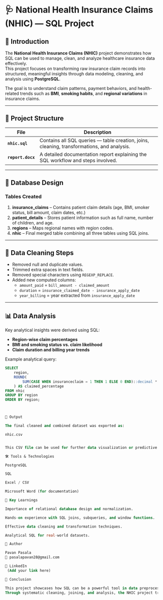 # 🩺 National Health Insurance Claims (NHIC) — SQL Project

## 📖 Introduction
The **National Health Insurance Claims (NHIC)** project demonstrates how SQL can be used to manage, clean, and analyze healthcare insurance data effectively.  
This project focuses on transforming raw insurance claim records into structured, meaningful insights through data modeling, cleaning, and analysis using **PostgreSQL**.  

The goal is to understand claim patterns, payment behaviors, and health-related trends such as **BMI**, **smoking habits**, and **regional variations** in insurance claims.

---

## 🧩 Project Structure

| File | Description |
|------|--------------|
| **`nhic.sql`** | Contains all SQL queries — table creation, joins, cleaning, transformations, and analysis. |
| **`report.docx`** | A detailed documentation report explaining the SQL workflow and steps involved. |

---

## 🧱 Database Design

### Tables Created
1. **insurance_claims** – Contains patient claim details (age, BMI, smoker status, bill amount, claim dates, etc.)
2. **patient_details** – Stores patient information such as full name, number of children, and age.
3. **regions** – Maps regional names with region codes.
4. **nhic** – Final merged table combining all three tables using SQL joins.

---

## 🧼 Data Cleaning Steps
- Removed null and duplicate values.
- Trimmed extra spaces in text fields.
- Removed special characters using `REGEXP_REPLACE`.
- Added new computed columns:
  - `amount_paid` = `bill_amount - claimed_amount`
  - `duration` = `insurance_claimed_date - insurance_apply_date`
  - `year_billing` = year extracted from `insurance_apply_date`

---

## 📊 Data Analysis
Key analytical insights were derived using SQL:
- **Region-wise claim percentages**
- **BMI and smoking status vs. claim likelihood**
- **Claim duration and billing year trends**

Example analytical query:
```sql
SELECT 
    region,
    ROUND(
        SUM(CASE WHEN insuranceclaim = 1 THEN 1 ELSE 0 END)::decimal * 100 / COUNT(*), 2
    ) AS claimed_percentage
FROM nhic
GROUP BY region
ORDER BY region;



💾 Output

The final cleaned and combined dataset was exported as:

nhic.csv


This CSV file can be used for further data visualization or predictive modeling in tools like Python, Power BI, or Tableau.

🛠️ Tools & Technologies

PostgreSQL

SQL

Excel / CSV

Microsoft Word (for documentation)

🧠 Key Learnings

Importance of relational database design and normalization.

Hands-on experience with SQL joins, subqueries, and window functions.

Effective data cleaning and transformation techniques.

Analytical SQL for real-world datasets.

📁 Author

Pavan Pasala
📧 pasalapavan28@gmail.com

🔗 LinkedIn
 (Add your link here)

🏁 Conclusion

This project showcases how SQL can be a powerful tool in data preprocessing and analysis, especially in domains like healthcare insurance where data quality and relational design are crucial.
Through systematic cleaning, joining, and analysis, the NHIC project transforms raw claim data into actionable insights for better decision-making.

